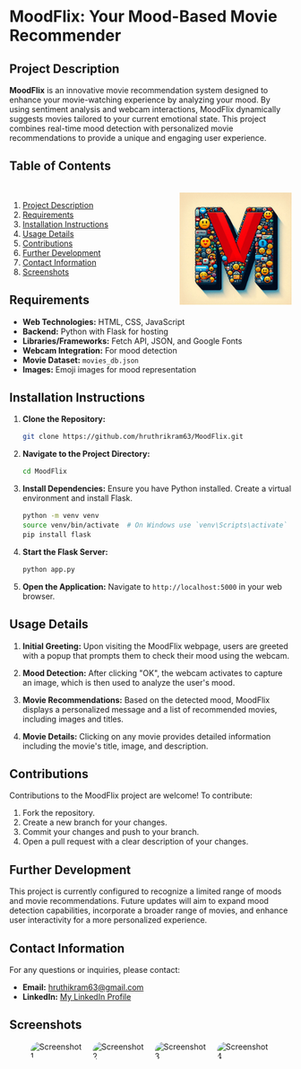 # MoodFlix: Your Mood-Based Movie Recommender

## Project Description

**MoodFlix** is an innovative movie recommendation system designed to enhance your movie-watching experience by analyzing your mood. By using sentiment analysis and webcam interactions, MoodFlix dynamically suggests movies tailored to your current emotional state. This project combines real-time mood detection with personalized movie recommendations to provide a unique and engaging user experience.


## Table of Contents
<br clear="both">

<img align="right" height="200" src="static/images/icon.jpeg" alt="MoodFlix Logo"  />

1. [Project Description](#project-description)
2. [Requirements](#requirements)
3. [Installation Instructions](#installation-instructions)
4. [Usage Details](#usage-details)
5. [Contributions](#contributions)
6. [Further Development](#further-development)
7. [Contact Information](#contact-information)
8. [Screenshots](#screenshots)


## Requirements

- **Web Technologies:** HTML, CSS, JavaScript
- **Backend:** Python with Flask for hosting
- **Libraries/Frameworks:** Fetch API, JSON, and Google Fonts
- **Webcam Integration:** For mood detection
- **Movie Dataset:** `movies_db.json`
- **Images:** Emoji images for mood representation

## Installation Instructions

1. **Clone the Repository:**
    ```bash
    git clone https://github.com/hruthrikram63/MoodFlix.git
    ```
2. **Navigate to the Project Directory:**
    ```bash
    cd MoodFlix
    ```
3. **Install Dependencies:**
    Ensure you have Python installed. Create a virtual environment and install Flask.
    ```bash
    python -m venv venv
    source venv/bin/activate  # On Windows use `venv\Scripts\activate`
    pip install flask
    ```
4. **Start the Flask Server:**
    ```bash
    python app.py
    ```
5. **Open the Application:**
    Navigate to `http://localhost:5000` in your web browser.

## Usage Details

1. **Initial Greeting:**
   Upon visiting the MoodFlix webpage, users are greeted with a popup that prompts them to check their mood using the webcam.
   
2. **Mood Detection:**
   After clicking "OK", the webcam activates to capture an image, which is then used to analyze the user's mood.
   
3. **Movie Recommendations:**
   Based on the detected mood, MoodFlix displays a personalized message and a list of recommended movies, including images and titles.
   
4. **Movie Details:**
   Clicking on any movie provides detailed information including the movie's title, image, and description.

## Contributions

Contributions to the MoodFlix project are welcome! To contribute:
1. Fork the repository.
2. Create a new branch for your changes.
3. Commit your changes and push to your branch.
4. Open a pull request with a clear description of your changes.

## Further Development

This project is currently configured to recognize a limited range of moods and movie recommendations. Future updates will aim to expand mood detection capabilities, incorporate a broader range of movies, and enhance user interactivity for a more personalized experience.

## Contact Information

For any questions or inquiries, please contact:
- **Email:** hruthikram63@gmail.com
- **LinkedIn:** [My LinkedIn Profile](https://www.linkedin.com/in/hruthikram63)

## Screenshots

<div style="display: flex; flex-wrap: wrap; gap: 15px; justify-content: center;">
    <div style="flex: 1 1 calc(25% - 30px); max-width: calc(25% - 30px); border-radius: 15px; overflow: hidden;">
        <img src="https://i.postimg.cc/j5Rw7PC9/Screenshot-2024-08-07-141911.png" alt="Screenshot 1" style="width: 100%; border-radius: 15px;"/>
    </div>
    <div style="flex: 1 1 calc(25% - 30px); max-width: calc(25% - 30px); border-radius: 15px; overflow: hidden;">
        <img src="https://i.postimg.cc/hGBhkT8j/Screenshot-2024-08-07-141932.png" alt="Screenshot 2" style="width: 100%; border-radius: 15px;"/>
    </div>
    <div style="flex: 1 1 calc(25% - 30px); max-width: calc(25% - 30px); border-radius: 15px; overflow: hidden;">
        <img src="https://i.postimg.cc/P5ktJhCV/Screenshot-2024-08-07-141947.png" alt="Screenshot 3" style="width: 100%; border-radius: 15px;"/>
    </div>
    <div style="flex: 1 1 calc(25% - 30px); max-width: calc(25% - 30px); border-radius: 15px; overflow: hidden;">
        <img src="https://i.postimg.cc/RVtSvqZn/Screenshot-2024-08-07-142001.png" alt="Screenshot 4" style="width: 100%; border-radius: 15px;"/>
    </div>
</div>
